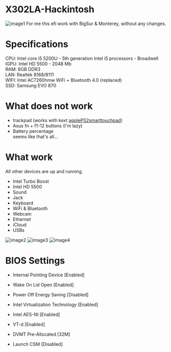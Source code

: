 # X302LA-Hackintosh<br>

![image1](https://user-images.githubusercontent.com/97092438/181011028-b07e8552-9c6d-4865-91f9-539d698e1e84.png)
 For me this efi work with BigSur & Monterey, without any changes.


# Specifications<br>
CPU: Intel core i5 5200U - 5th generation Intel i5 processors - Broadwell<br>
IGPU: Intel HD 5500 - 2048 Mb<br>
RAM: 8GB DDR3<br>
LAN: Realtek 8168/8111<br>
WIFI: Intel AC7260hmw WiFi + Bluetooth 4.0 (replaced)<br>
SSD: Samsung EVO 870<br>


# What does not work<br>
 - trackpad (works with kext <a href="https://osxlatitude.com/forums/topic/1948-elan-focaltech-and-synaptics-smart-touchpad-driver/">applePS2smarttouchpad</a>)
 - Asus fn + f1-12 buttons (I'm lazy)
 - Battery percentage<br>
 seems like that's all...

 # What work<br>
 All other devices are up and running.

 - Intel Turbo Boost
 - Intel HD 5500
 - Sound
 - Jack
 - Keyboard
 - WiFi & Bluetooth
 - Webcam
 - Ethernet
 - iCloud
 - USBs

![image2](https://user-images.githubusercontent.com/97092438/181012038-5fd89769-7517-4219-9d3d-1cf8f8294008.png)
![image3](https://user-images.githubusercontent.com/97092438/181012043-b88c5019-ace8-493e-b08f-a75ae36c9eb6.png)
![image4](https://user-images.githubusercontent.com/97092438/181013248-1b443803-b3fc-41dd-b6f2-71d3f09f0183.png)

 
# BIOS Settings<br>

 - Internal Pointing Device [Enabled]
 - Wake On Lid Open [Enabled]
 - Power Off Energy Saving [Disabled]

 - Intel Virtualization Technology [Enabled]
 - Intel AES-NI [Enabled]
 - VT-d [Enabled]
 - DVMT Pre-Allocated [32M]
 - Launch CSM [Disabled]
